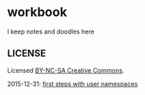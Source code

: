 # workbook
I keep notes and doodles here

LICENSE
-------------

Licensed [BY-NC-SA Creative Commons](http://creativecommons.org/licenses/by-nc-sa/4.0/).

2015-12-31: [first steps with user namespaces](usernamespace-0.md)
